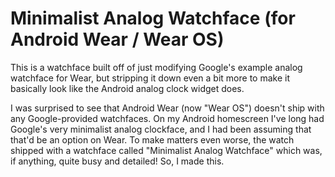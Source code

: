# Minimalist Analog Watchface (for Android Wear / Wear OS)
This is a watchface built off of just modifying Google's example analog watchface for Wear, but stripping it down even a bit more to make it basically look like the Android analog clock widget does.

I was surprised to see that Android Wear (now "Wear OS") doesn't ship with any Google-provided watchfaces. On my Android homescreen I've long had Google's very minimalist analog clockface, and I had been assuming that that'd be an option on Wear. To make matters even worse, the watch shipped with a watchface called "Minimalist Analog Watchface" which was, if anything, quite busy and detailed! So, I made this.
